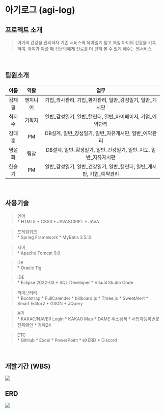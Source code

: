 # 아기로그 (agi-log)

## 프로젝트 소개
> 아기의 건강을 관리하자
기존 서비스의 육아일기 말고 매일 아이의 건강을 기록하여, 아이가 아플 때 전문의에게 진료를 더 편히 볼 수 있게 해주는 웹서비스
<br>

## 팀원소개
|이름|역활|업무|
|:---:|:---:|:---:|
|김재필|엔지니어|기업_의사관리, 기업_환자관리, 일반_감성일기, 일반_게시판|
|최지수|기획자|일반_감성일기, 일반_캘린더, 일반_마이페이지, 기업_예약관리|
|김태훈|PM|DB설계, 일반_감성일기, 일반_자유게시판, 일반_예약관리|
|염설화|팀장|DB설계, 일반_감성일기, 일반_건강일기, 일반_지도, 일반_자유게시판|
|한슬기|PM|일반_감성일기, 일반_건강일기, 일반_캘린더, 일반_게시판, 기업_예약관리|
<br>

## 사용기술
> 언어  
	* HTML5
	* CSS3
	* JAVASCRIPT
	* JAVA

> 프레임워크  
	* Spring Framework
	* MyBatis 3.5.10
	
> 서버  
	* Apache Tomcat 9.0

> DB  
	* Oracle 11g

> IDE  
	* Eclipse 2022-03
	* SQL Developer
	*  Visual Studio Code

> 라이브러리  
	* Bootstrap
	* FullCalender
	* billboard.js
	* Three.js
	* SweetAlert
	* Smart Editor2
	* GSON
	* JQuery

> API  
	* KAKAO/NAVER Login
	* KAKAO Map
	* DAME 주소검색
	* 사업자등록번호 진위확인
	* 카페24

> ETC  
	* GitHub
	* Excel
	* PowerPoint
	* eXERD
	* Discord
<br>

## 개발기간 (WBS)
![](KakaoTalk_Photo_2022-10-23-00-19-30.png)
<br>

## ERD
![](KakaoTalk_Image_2022-10-23-00-20-45.png)
